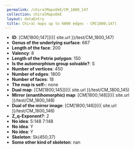 ```yaml
--- 
 permalink: /chiralMaps6kE/CM_1800_147 
 collection: chiralMaps6kE
 layout: dataEntry
 title: Chiral maps up to 6000 edges - CM[1800;147]
---
```


- **ID**: [CM[1800;147]]({{ site.url }}/test/CM_1800_147)
- **Genus of the underlying surface**: 667
- **Length of the face**: 200
- **Valency**: 8
- **Length of the Petrie polygon**: 150
- **Is the automorphism group solvable?**: S
- **Number of vertices**: 450
- **Number of edges**: 1800
- **Number of faces**: 18
- **The map is self-**: none
- **Dual map**: [CM[1800;145]]({{ site.url }}/test/CM_1800_145)
- **Mirror (enantihomorphic) map**: [CM[1800;148]]({{ site.url }}/test/CM_1800_148)
- **Dual of the mirror image**: [CM[1800;146]]({{ site.url }}/test/CM_1800_146)
- **Z_q-Exponent?**: 2
- **No idea**:  5:148 7:148
- **No idea**: Y
- **No idea**: Y
- **Skeleton**: Sk(450;37)
- **Some other kind of skeleton**: nan
